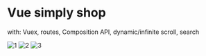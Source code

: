 # Vue simply shop

with: Vuex, routes, Composition API, dynamic/infinite scroll, search

![1](https://github.com/dkDevHub/vue-shop/assets/112325695/c8b85b64-7444-4f90-a75e-f61d42897a68)
![2](https://github.com/dkDevHub/vue-shop/assets/112325695/75601686-1aad-4d5d-a674-247971e16048)
![3](https://github.com/dkDevHub/vue-shop/assets/112325695/426b9e3f-2092-4ab0-8bcb-bbd7a6241209)
